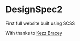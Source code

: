 # DesignSpec2

First full website built using SCSS

With thanks to [Kezz Bracey](http://tutsplus.com/authors/kezz-bracey)
